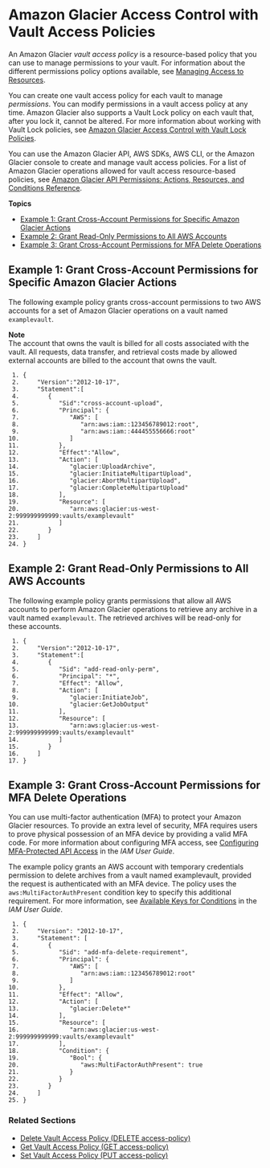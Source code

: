 # Amazon Glacier Access Control with Vault Access Policies<a name="vault-access-policy"></a>

An Amazon Glacier *vault access policy* is a resource\-based policy that you can use to manage permissions to your vault\. For information about the different permissions policy options available, see [Managing Access to Resources](access-control-overview.md#access-control-manage-access-intro)\.

You can create one vault access policy for each vault to manage *permissions*\. You can modify permissions in a vault access policy at any time\. Amazon Glacier also supports a Vault Lock policy on each vault that, after you lock it, cannot be altered\. For more information about working with Vault Lock policies, see [Amazon Glacier Access Control with Vault Lock Policies](vault-lock-policy.md)\. 

You can use the Amazon Glacier API, AWS SDKs, AWS CLI, or the Amazon Glacier console to create and manage vault access policies\. For a list of Amazon Glacier operations allowed for vault access resource\-based policies, see [Amazon Glacier API Permissions: Actions, Resources, and Conditions Reference](glacier-api-permissions-ref.md)\.

**Topics**
+ [Example 1: Grant Cross\-Account Permissions for Specific Amazon Glacier Actions](#vault-access-policy-example-multiple-accounts)
+ [Example 2: Grant Read\-Only Permissions to All AWS Accounts](#vault-access-policy-example-read-only-all-aws-accounts)
+ [Example 3: Grant Cross\-Account Permissions for MFA Delete Operations](#vault-access-policy-example-mfa-authentication)

## Example 1: Grant Cross\-Account Permissions for Specific Amazon Glacier Actions<a name="vault-access-policy-example-multiple-accounts"></a>

The following example policy grants cross\-account permissions to two AWS accounts for a set of Amazon Glacier operations on a vault named `examplevault`\.

**Note**  
The account that owns the vault is billed for all costs associated with the vault\. All requests, data transfer, and retrieval costs made by allowed external accounts are billed to the account that owns the vault\.

```
 1. {
 2.     "Version":"2012-10-17",
 3.     "Statement":[
 4.        {
 5.           "Sid":"cross-account-upload",
 6.           "Principal": {
 7.              "AWS": [
 8.                 "arn:aws:iam::123456789012:root",
 9.                 "arn:aws:iam::444455556666:root"
10.              ]
11.           },
12.           "Effect":"Allow",
13.           "Action": [
14.              "glacier:UploadArchive",
15.              "glacier:InitiateMultipartUpload",
16.              "glacier:AbortMultipartUpload",
17.              "glacier:CompleteMultipartUpload"
18.           ],
19.           "Resource": [
20.              "arn:aws:glacier:us-west-2:999999999999:vaults/examplevault"                                           
21.           ]
22.        }
23.     ]
24. }
```

## Example 2: Grant Read\-Only Permissions to All AWS Accounts<a name="vault-access-policy-example-read-only-all-aws-accounts"></a>

The following example policy grants permissions that allow all AWS accounts to perform Amazon Glacier operations to retrieve any archive in a vault named `examplevault`\. The retrieved archives will be read\-only for these accounts\.

```
 1. {
 2.     "Version":"2012-10-17",
 3.     "Statement":[
 4.        {
 5.           "Sid": "add-read-only-perm",
 6.           "Principal": "*",
 7.           "Effect": "Allow",
 8.           "Action": [
 9.              "glacier:InitiateJob",
10.              "glacier:GetJobOutput"
11.           ],
12.           "Resource": [
13.              "arn:aws:glacier:us-west-2:999999999999:vaults/examplevault"
14.           ]
15.        }
16.     ]
17. }
```

## Example 3: Grant Cross\-Account Permissions for MFA Delete Operations<a name="vault-access-policy-example-mfa-authentication"></a>

You can use multi\-factor authentication \(MFA\) to protect your Amazon Glacier resources\. To provide an extra level of security, MFA requires users to prove physical possession of an MFA device by providing a valid MFA code\. For more information about configuring MFA access, see [Configuring MFA\-Protected API Access](http://docs.aws.amazon.com/IAM/latest/UserGuide/MFAProtectedAPI.html) in the *IAM User Guide*\. 

The example policy grants an AWS account with temporary credentials permission to delete archives from a vault named examplevault, provided the request is authenticated with an MFA device\. The policy uses the `aws:MultiFactorAuthPresent` condition key to specify this additional requirement\. For more information, see [Available Keys for Conditions](http://docs.aws.amazon.com/IAM/latest/UserGuide/reference_policies_elements.html#AvailableKeys) in the *IAM User Guide*\.

```
 1. {
 2.     "Version": "2012-10-17",
 3.     "Statement": [
 4.        {
 5.           "Sid": "add-mfa-delete-requirement",
 6.           "Principal": {
 7.              "AWS": [
 8.                 "arn:aws:iam::123456789012:root"
 9.              ]
10.           },
11.           "Effect": "Allow",
12.           "Action": [ 
13.              "glacier:Delete*" 
14.           ],
15.           "Resource": [
16.              "arn:aws:glacier:us-west-2:999999999999:vaults/examplevault"
17.           ],
18.           "Condition": {
19.              "Bool": {
20.                 "aws:MultiFactorAuthPresent": true
21.              }
22.           }
23.        }
24.     ]
25. }
```

### Related Sections<a name="related-sections-vault-access-policy"></a>
+ [Delete Vault Access Policy \(DELETE access\-policy\)](api-DeleteVaultAccessPolicy.md)
+ [Get Vault Access Policy \(GET access\-policy\)](api-GetVaultAccessPolicy.md)
+ [Set Vault Access Policy \(PUT access\-policy\)](api-SetVaultAccessPolicy.md)